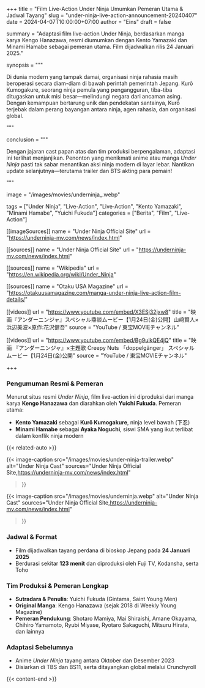 +++
title = "Film Live-Action Under Ninja Umumkan Pemeran Utama & Jadwal Tayang"
slug = "under-ninja-live-action-announcement-20240407"
date = 2024-04-07T10:00:00+07:00
author = "Eins"
draft = false

summary = "Adaptasi film live-action Under Ninja, berdasarkan manga karya Kengo Hanazawa, resmi diumumkan dengan Kento Yamazaki dan Minami Hamabe sebagai pemeran utama. Film dijadwalkan rilis 24 Januari 2025."

synopsis = """<p>Di dunia modern yang tampak damai, organisasi ninja rahasia masih beroperasi secara diam-diam di bawah perintah pemerintah Jepang. Kurō Kumogakure, seorang ninja pemula yang pengangguran, tiba-tiba ditugaskan untuk misi besar—melindungi negara dari ancaman asing. Dengan kemampuan bertarung unik dan pendekatan santainya, Kurō terjebak dalam perang bayangan antara ninja, agen rahasia, dan organisasi global.</p>"""


conclusion = """<p>Dengan jajaran cast papan atas dan tim produksi berpengalaman, adaptasi ini terlihat menjanjikan. Penonton yang menikmati anime atau manga <em>Under Ninja</em> pasti tak sabar menantikan aksi ninja modern di layar lebar. Nantikan update selanjutnya—terutama trailer dan BTS akting para pemain!</p>"""

image = "/images/movies/underninja_.webp"

tags = ["Under Ninja", "Live-Action", "Live‑Action", "Kento Yamazaki", "Minami Hamabe", "Yuichi Fukuda"]
categories = ["Berita", "Film", "Live-Action"]



[[imageSources]]
name = "Under Ninja Official Site"
url = "https://underninja-mv.com/news/index.html"

[[sources]]
name = "Under Ninja Official Site"
url = "https://underninja-mv.com/news/index.html"

[[sources]]
name = "Wikipedia"
url = "https://en.wikipedia.org/wiki/Under_Ninja"

[[sources]]
name = "Otaku USA Magazine"
url = "https://otakuusamagazine.com/manga-under-ninja-live-action-film-details/"

[[videos]]
url = "https://www.youtube.com/embed/X3ESj32jxw8"
title = "映画『アンダーニンジャ』スペシャル鼎談ムービー【1月24日(金)公開】山﨑賢人×浜辺美波×原作:花沢健吾"
source = "YouTube / 東宝MOVIEチャンネル"

[[videos]]
url = "https://www.youtube.com/embed/Bg9uikQE4jQ"
title = "映画 『アンダーニンジャ』×主題歌 Creepy Nuts 「doppelgänger」 スペシャルムービー【1月24日(金)公開"
source = "YouTube / 東宝MOVIEチャンネル"

+++

### Pengumuman Resmi & Pemeran

Menurut situs resmi *Under Ninja*, film live-action ini diproduksi dari manga karya **Kengo Hanazawa** dan diarahkan oleh **Yuichi Fukuda**. Pemeran utama:

- **Kento Yamazaki** sebagai **Kurō Kumogakure**, ninja level bawah (下忍)
- **Minami Hamabe** sebagai **Ayaka Noguchi**, siswi SMA yang ikut terlibat dalam konflik ninja modern

{{< related-auto >}}

{{< image-caption
  src="/images/movies/under-ninja-trailer.webp"
  alt="Under Ninja Cast"
  sources="Under Ninja Official Site,https://underninja-mv.com/news/index.html"
>}}

{{< image-caption
  src="/images/movies/underninja.webp"
  alt="Under Ninja Cast"
  sources="Under Ninja Official Site,https://underninja-mv.com/news/index.html"
>}}


### Jadwal & Format

- Film dijadwalkan tayang perdana di bioskop Jepang pada **24 Januari 2025**
- Berdurasi sekitar **123 menit** dan diproduksi oleh Fuji TV, Kodansha, serta Toho




### Tim Produksi & Pemeran Lengkap

- **Sutradara & Penulis**: Yuichi Fukuda (Gintama, Saint Young Men)
- **Original Manga**: Kengo Hanazawa (sejak 2018 di Weekly Young Magazine)
- **Pemeran Pendukung**: Shotaro Mamiya, Mai Shiraishi, Amane Okayama, Chihiro Yamamoto, Ryubi Miyase, Ryotaro Sakaguchi, Mitsuru Hirata, dan lainnya



### Adaptasi Sebelumnya

- Anime *Under Ninja* tayang antara Oktober dan Desember 2023
- Disiarkan di TBS dan BS11, serta ditayangkan global melalui Crunchyroll




{{< content-end >}}
